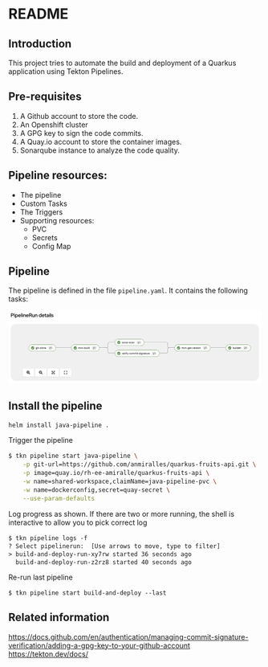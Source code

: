 # README

## Introduction
This project tries to automate the build and deployment of a Quarkus application using Tekton Pipelines.

## Pre-requisites
1. A Github account to store the code.
2. An Openshift cluster
3. A GPG key to sign the code commits.
4. A Quay.io account to store the container images.
5. Sonarqube instance to analyze the code quality.

## Pipeline resources:
* The pipeline 
* Custom Tasks
* The Triggers 
* Supporting resources:
  * PVC
  * Secrets
  * Config Map

## Pipeline
The pipeline is defined in the file `pipeline.yaml`. It contains the following tasks:

![tekton-pipeline](images/pipeline.png)

## Install the pipeline
```shell
helm install java-pipeline .
```  

Trigger the pipeline
```bash
$ tkn pipeline start java-pipeline \
    -p git-url=https://github.com/anmiralles/quarkus-fruits-api.git \
    -p image=quay.io/rh-ee-amiralle/quarkus-fruits-api \
    -w name=shared-workspace,claimName=java-pipeline-pvc \
    -w name=dockerconfig,secret=quay-secret \
    --use-param-defaults
```

Log progress as shown. If there are two or more running, the shell is interactive to allow you to pick correct log
```shell
$ tkn pipeline logs -f
? Select pipelinerun:  [Use arrows to move, type to filter]
> build-and-deploy-run-xy7rw started 36 seconds ago
  build-and-deploy-run-z2rz8 started 40 seconds ago
```

Re-run last pipeline
```shell
$ tkn pipeline start build-and-deploy --last
```
## Related information

https://docs.github.com/en/authentication/managing-commit-signature-verification/adding-a-gpg-key-to-your-github-account
https://tekton.dev/docs/

